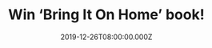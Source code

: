 ---
campaign-uuid: "c-cc301097-b131-404a-88a6-2c7461585e5f"
type: "Competition"
category: "Gifts"
date: "2019-12-26T08:00:00.000Z"
end-date: "2020-01-26T23:59:00.000Z"
disable-form: false
is_promoted: false
has_entry_page: true
title: "Win ‘Bring It On Home’ book!"
competition-description: "<p>’Bring It On Home’ is the first biography to reveal the\
  \ truth behind Led Zeppelin's demise, Grant's subsequent fall from grace amid death\
  \ threats and the shadow of organised crime, and his final days as a man who shunned\
  \ the excesses of the music industry in favour of his friends and family</p>\n<p>We\
  \ have one copy on our hands for you to enjoy it. Click below and it could be yours.</p>\n"
hero-header: "Win ‘Bring It On Home’ book!"
terms-confirmation: "N/A"
banner-img: "https://assets.expresslyapp.com/asset-f7b9bd18-40e3-41b2-9dc6-cde2bc387346.jpg"
logo-left-href: "aaa.nme.com"
logo-left-image: "https://assets.expresslyapp.com/asset-849349d2-cb44-4ed3-afe4-fc73c99652d0.jpg"
logo-left-title: "NME AAA"
bg-image-hero: "https://assets.expresslyapp.com/asset-0a84fd28-ee7f-4a06-b5f9-573f56439777.jpg"
bg-image-first: "https://assets.expresslyapp.com/asset-d77de93a-7bb1-4e00-9bde-34715a681552.jpg"
section1-content: "<p>’Bring It On Home includes almost 100 new interviews with family\
  \ members, friends, musicians and rival managers, and walk-on parts for Sharon Osbourne,\
  \ Bob Dylan, Stanley Kubrick, Freddie Mercury, Elizabeth Taylor, the FBI, the CIA,\
  \ the Mafia - and Elvis Presley. As Grant's son Warren says now: 'My dad knew everyone.’\
  </p>\n<p>It is the first biography to reveal the truth behind Led Zeppelin's demise,\
  \ Grant's subsequent fall from grace amid death threats and the shadow of organised\
  \ crime, and his final days as a man who shunned the excesses of the music industry\
  \ in favour of his friends and family.</p>\n<p>With access to several previously\
  \ unpublished interviews - including Grant's last and most revealing yet - Bring\
  \ It On Home sheds new light on the story of rock's greatest manager and one of\
  \ the giants of modern music history.</p>\n"
entry-title: "Win ‘Bring It On Home’ book!"
entry-content: "<p>Enter the draw to win ‘Bring It On Home’ book by completing the\
  \ form below before 23:59 on the 26th of January 2020.</p>\n"
has-winner: false
prize-description: "‘Bring It On Home’ book!"
special-conditions: "Multiple entries are allowed up to one every day.\r\n\r\nThis\
  \ competition is also available on: https://club.expressly.io/competitions/bring-it-on-home-book"
country-restrictions:
- "GB"
---